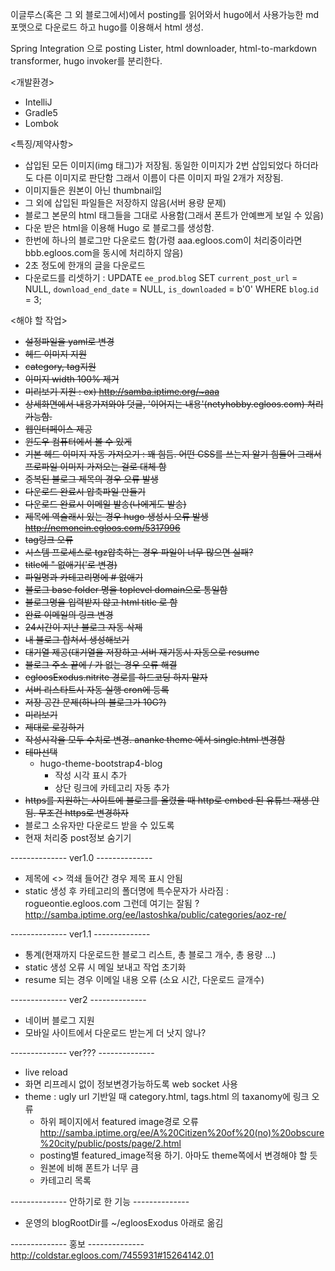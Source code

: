 이글루스(혹은 그 외 블로그에서)에서 posting를 읽어와서 hugo에서 사용가능한 md포맷으로 다운로드 하고 hugo를 이용해서 html 생성.

Spring Integration 으로 posting Lister, html downloader, html-to-markdown transformer, hugo invoker를 분리한다.

<개발환경>
* IntelliJ
* Gradle5
* Lombok

<특징/제약사항>
* 삽입된 모든 이미지(img 태그)가 저장됨. 동일한 이미지가 2번 삽입되었다 하더라도 다른 이미지로 판단함 그래서 이름이 다른 이미지 파일 2개가 저장됨.
* 이미지들은 원본이 아닌 thumbnail임
* 그 외에 삽입된 파일들은 저장하지 않음(서버 용량 문제)
* 블로그 본문의 html 태그들을 그대로 사용함(그래서 폰트가 안예쁘게 보일 수 있음)
* 다운 받은 html을 이용해 Hugo 로 블로그를 생성함.
* 한번에 하나의 블로그만 다운로드 함(가령 aaa.egloos.com이 처리중이라면 bbb.egloos.com을 동시에 처리하지 않음)
* 2초 정도에 한개의 글을 다운로드
* 다운로드를 리셋하기 : UPDATE `ee_prod`.`blog` SET `current_post_url` = NULL, `download_end_date` = NULL, `is_downloaded` = b'0' WHERE `blog`.`id` = 3;

<해야 할 작업>
* ~~설정파일을 yaml로 변경~~
* ~~헤드 이미지 지원~~
* ~~category, tag지원~~
* ~~이미지 width 100% 제거~~
* ~~미리보기 지원 : ex) http://samba.iptime.org/~aaa~~
* ~~상세화면에서 내용가져와야 덧글, '이어지는 내용'(netyhobby.egloos.com) 처리 가능함.~~
* ~~웹인터페이스 제공~~
* ~~윈도우 컴퓨터에서 볼 수 있게~~
* ~~기본 헤드 이미지 자동 가져오기 : 꽤 힘듬. 어떤 CSS를 쓰는지 알기 힘들어 그래서 프로파일 이미지 가져오는 걸로 대체 함~~
* ~~중복된 블로그 제목의 경우 오류 발생~~
* ~~다운로드 완료시 압축파일 만들기~~
* ~~다운로드 완료시 이메일 발송(나에게도 발송)~~
* ~~제목에 역슬래시 있는 경우 hugo 생성시 오류 발생 http://nemonein.egloos.com/5317996~~
* ~~tag링크 오류~~
* ~~시스템 프로세스로 tgz압축하는 경우 파일이 너무 많으면 실패?~~
* ~~title에 " 없애기('로 변경)~~
* ~~파일명과 카테고리명에 # 없애기~~
* ~~블로그 base folder 명을 toplevel domain으로 통일함~~
* ~~블로그명을 입력받지 않고 html title 로 함~~
* ~~완료 이메일의 링크 변경~~
* ~~24시간이 지난 블로그 자동 삭제~~
* ~~내 블로그 합쳐서 생성해보기~~
* ~~대기열 제공(대기열을 저장하고 서버 재기동시 자동으로 resume~~
* ~~블로그 주소 끝에 / 가 없는 경우 오류 해결~~
* ~~egloosExodus.nitrite 경로를 하드코딩 하지 말자~~
* ~~서버 리스타트시 자동 실행 cron에 등록~~
* ~~저장 공간 문제(하나의 블로그가 10G?)~~
* ~~미리보기~~
* ~~제대로 로깅하기~~
* ~~작성시각을 모두 수치로 변경. ananke theme 에서 single.html 변경함~~
* ~~테마선택~~
    * hugo-theme-bootstrap4-blog
        * 작성 시각 표시 추가
        * 상단 링크에 카테고리 자동 추가
* ~~https를 지원하는 사이트에 블로그를 올렸을 때 http로 embed 된 유튜브 재생 안됨. 무조건 https로 변경하자~~
* 블로그 소유자만 다운로드 받을 수 있도록
* 현재 처리중 post정보 숨기기

-------------- ver1.0 --------------
* 제목에 <> 꺽쇄 들어간 경우 제목 표시 안됨
* static 생성 후 카테고리의 폴더명에 특수문자가 사라짐 : rogueontie.egloos.com 그런데 여기는 잘됨 ? http://samba.iptime.org/ee/lastoshka/public/categories/aoz-re/

-------------- ver1.1 --------------
* 통계(현재까지 다운로드한 블로그 리스트, 총 블로그 개수, 총 용량 ...)
* static 생성 오류 시 메일 보내고 작업 초기화
* resume 되는 경우 이메일 내용 오류 (소요 시간, 다운로드 글개수)

-------------- ver2 --------------
* 네이버 블로그 지원
* 모바일 사이트에서 다운로드 받는게 더 낫지 않나?

-------------- ver??? --------------
* live reload
* 화면 리프레시 없이 정보변경가능하도록 web socket 사용
* theme : ugly url 기반일 때 category.html, tags.html 의 taxanomy에 링크 오류
    * 하위 페이지에서 featured image경로 오류 http://samba.iptime.org/ee/A%20Citizen%20of%20(no)%20obscure%20city/public/posts/page/2.html
    * posting별 featured_image적용 하기. 아마도 theme쪽에서 변경해야 할 듯
    * 원본에 비해 폰트가 너무 큼
    * 카테고리 목록

-------------- 안하기로 한 기능 --------------
* 운영의 blogRootDir를 ~/egloosExodus 아래로 옮김

-------------- 홍보 --------------
http://coldstar.egloos.com/7455931#15264142.01